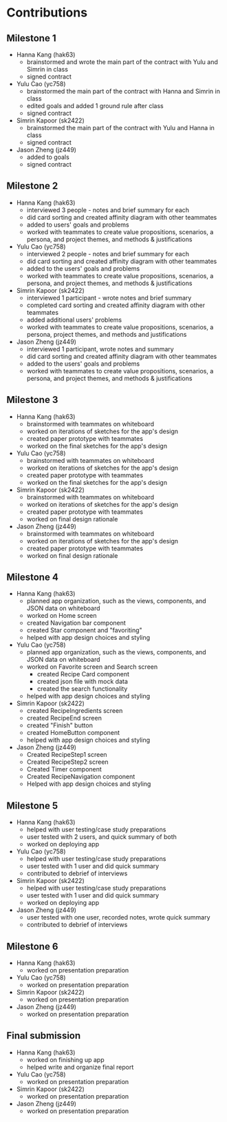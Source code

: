 # Contributions

## Milestone 1

- Hanna Kang (hak63)
  - brainstormed and wrote the main part of the contract with Yulu and Simrin in class
  - signed contract
- Yulu Cao (yc758)
  - brainstormed the main part of the contract with Hanna and Simrin in class
  - edited goals and added 1 ground rule after class
  - signed contract
- Simrin Kapoor (sk2422)
  - brainstormed the main part of the contract with Yulu and Hanna in class
  - signed contract
- Jason Zheng (jz449)
  - added to goals
  - signed contract

## Milestone 2

- Hanna Kang (hak63)
  - interviewed 3 people - notes and brief summary for each
  - did card sorting and created affinity diagram with other teammates
  - added to users' goals and problems
  - worked with teammates to create value propositions, scenarios, a persona, and project themes, and methods & justifications
- Yulu Cao (yc758)
  - interviewed 2 people - notes and brief summary for each
  - did card sorting and created affinity diagram with other teammates
  - added to the users' goals and problems
  - worked with teammates to create value propositions, scenarios, a persona, and project themes, and methods & justifications
- Simrin Kapoor (sk2422)
  - interviewed 1 participant - wrote notes and brief summary
  - completed card sorting and created affinity diagram with other teammates
  - added additional users' problems
  - worked with teammates to create value propositions, scenarios, a persona, project themes, and methods and justifications
- Jason Zheng (jz449)
  - interviewed 1 participant, wrote notes and summary
  - did card sorting and created affinity diagram with other teammates
  - added to the users' goals and problems
  - worked with teammates to create value propositions, scenarios, a persona, and project themes, and methods & justifications

## Milestone 3

- Hanna Kang (hak63)
  - brainstormed with teammates on whiteboard
  - worked on iterations of sketches for the app's design
  - created paper prototype with teammates
  - worked on the final sketches for the app's design
- Yulu Cao (yc758)
  - brainstormed with teammates on whiteboard
  - worked on iterations of sketches for the app's design
  - created paper prototype with teammates
  - worked on the final sketches for the app's design
- Simrin Kapoor (sk2422)
  - brainstormed with teammates on whiteboard
  - worked on iterations of sketches for the app's design
  - created paper prototype with teammates
  - worked on final design rationale
- Jason Zheng (jz449)
  - brainstormed with teammates on whiteboard
  - worked on iterations of sketches for the app's design
  - created paper prototype with teammates
  - worked on final design rationale

## Milestone 4

- Hanna Kang (hak63)
  - planned app organization, such as the views, components, and JSON data on whiteboard
  - worked on Home screen
  - created Navigation bar component
  - created Star component and "favoriting"
  - helped with app design choices and styling
- Yulu Cao (yc758)
  - planned app organization, such as the views, components, and JSON data on whiteboard
  - worked on Favorite screen and Search screen
    - created Recipe Card component
    - created json file with mock data
    - created the search functionality
  - helped with app design choices and styling
- Simrin Kapoor (sk2422)
  - created RecipeIngredients screen
  - created RecipeEnd screen
  - created "Finish" button
  - created HomeButton component
  - helped with app design choices and styling
- Jason Zheng (jz449)
  - Created RecipeStep1 screen
  - Created RecipeStep2 screen
  - Created Timer component
  - Created RecipeNavigation component
  - Helped with app design choices and styling

## Milestone 5

- Hanna Kang (hak63)
  - helped with user testing/case study preparations
  - user tested with 2 users, and quick summary of both
  - worked on deploying app
- Yulu Cao (yc758)
  - helped with user testing/case study preparations
  - user tested with 1 user and did quick summary
  - contributed to debrief of interviews
- Simrin Kapoor (sk2422)
  - helped with user testing/case study preparations
  - user tested with 1 user and did quick summary
  - worked on deploying app
- Jason Zheng (jz449)
  - user tested with one user, recorded notes, wrote quick summary
  - contributed to debrief of interviews

## Milestone 6

- Hanna Kang (hak63)
  - worked on presentation preparation
- Yulu Cao (yc758)
  - worked on presentation preparation
- Simrin Kapoor (sk2422)
  - worked on presentation preparation
- Jason Zheng (jz449)
  - worked on presentation preparation

## Final submission

- Hanna Kang (hak63)
  - worked on finishing up app
  - helped write and organize final report
- Yulu Cao (yc758)
  - worked on presentation preparation
- Simrin Kapoor (sk2422)
  - worked on presentation preparation
- Jason Zheng (jz449)
  - worked on presentation preparation
